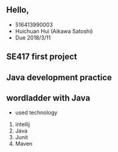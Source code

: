 Hello,
----------

- 516413990003
- Huichuan Hui (Aikawa Satoshi)
- Due 2018/3/11

SE417 first project
------------------
Java development practice
------------------
wordladder with Java
-------------

- used technology
1. intellij
2. Java
3. Junit
4. Maven
